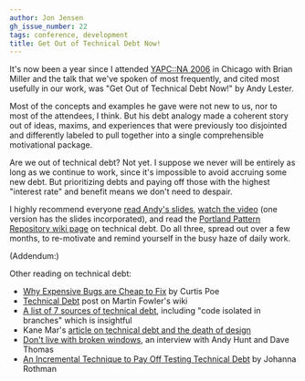 ```yaml
---
author: Jon Jensen
gh_issue_number: 22
tags: conference, development
title: Get Out of Technical Debt Now!
---
```


It's now been a year since I attended [YAPC::NA 2006](http://blog.endpoint.com/2006/07/yapcna-2006-conference-report.html) in Chicago with Brian Miller and the talk that we've spoken of most frequently, and cited most usefully in our work, was "Get Out of Technical Debt Now!" by Andy Lester.

Most of the concepts and examples he gave were not new to us, nor to most of the attendees, I think. But his debt analogy made a coherent story out of ideas, maxims, and experiences that were previously too disjointed and differently labeled to pull together into a single comprehensible motivational package.

Are we out of technical debt? Not yet. I suppose we never will be entirely as long as we continue to work, since it's impossible to avoid accruing some new debt. But prioritizing debts and paying off those with the highest "interest rate" and benefit means we don't need to despair.

I highly recommend everyone [read Andy's slides](http://petdance.com/perl/technical-debt/), [watch the video](http://www.media-landscape.com/yapc/2006-06-26.AndyLester/) (one version has the slides incorporated), and read the [Portland Pattern Repository wiki page](http://c2.com/cgi/wiki?TechnicalDebt) on technical debt. Do all three, spread out over a few months, to re-motivate and remind yourself in the busy haze of daily work.

(Addendum:)

Other reading on technical debt:

- [Why Expensive Bugs are Cheap to Fix](http://www.oreillynet.com/onlamp/blog/2006/08/why_expensive_bugs_are_cheap_t.html) by Curtis Poe
- [Technical Debt](http://www.martinfowler.com/bliki/TechnicalDebt.html) post on Martin Fowler's wiki
- [A list of 7 sources of technical debt](http://leansoftwareengineering.com/2007/05/14/7-sources-of-technical-debt/), including "code isolated in branches" which is insightful
- Kane Mar's [article on technical debt and the death of design](http://kanemar.com/2006/07/23/technical-debt-and-the-death-of-design-part-1/)
- [Don't live with broken windows](http://www.artima.com/intv/fixitP.html), an interview with Andy Hunt and Dave Thomas
- [An Incremental Technique to Pay Off Testing Technical Debt](http://www.stickyminds.com/sitewide.asp?Function=edetail&ObjectType=COL&ObjectId=11011&tth=DYN&tt=siteemail&iDyn=2) by Johanna Rothman
